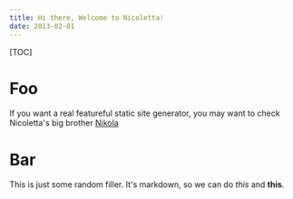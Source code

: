 ```yaml
---
title: Hi there, Welcome to Nicoletta!
date: 2013-02-01
---
```


[TOC]

# Foo

If you want a real featureful static site generator, you may want to check Nicoletta's
big brother [Nikola](http://getnikola.com)

# Bar

This is just some random filler. It's markdown, so we can do *this* and **this**.
